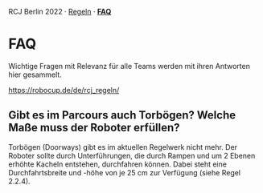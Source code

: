 RCJ Berlin 2022 · [Regeln](./regeln.md) · **[FAQ](./faq.md)**

# FAQ

Wichtige Fragen mit Relevanz für alle Teams werden mit ihren Antworten hier gesammelt.

https://robocup.de/de/rcj_regeln/

## Gibt es im Parcours auch Torbögen? Welche Maße muss der Roboter erfüllen?

Torbögen (Doorways) gibt es im aktuellen Regelwerk nicht mehr.
Der Roboter sollte durch Unterführungen, die durch Rampen und um 2 Ebenen erhöhte Kacheln entstehen, durchfahren können.
Dabei steht eine Durchfahrtsbreite und -höhe von je 25 cm zur Verfügung (siehe Regel 2.2.4).
